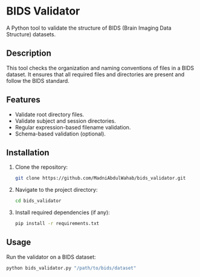 # BIDS Validator

A Python tool to validate the structure of BIDS (Brain Imaging Data Structure) datasets.

## Description

This tool checks the organization and naming conventions of files in a BIDS dataset. It ensures that all required files and directories are present and follow the BIDS standard.

## Features

- Validate root directory files.
- Validate subject and session directories.
- Regular expression-based filename validation.
- Schema-based validation (optional).

## Installation

1. Clone the repository:
    ```sh
    git clone https://github.com/MadniAbdulWahab/bids_validator.git
    ```
2. Navigate to the project directory:
    ```sh
    cd bids_validator
    ```
3. Install required dependencies (if any):
    ```sh
    pip install -r requirements.txt
    ```

## Usage

Run the validator on a BIDS dataset:

```sh
python bids_validator.py "/path/to/bids/dataset"
